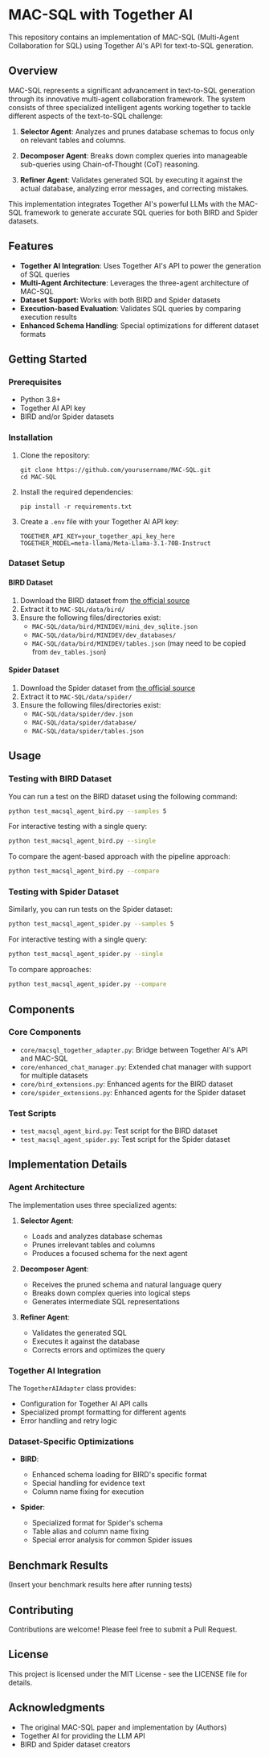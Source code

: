 # MAC-SQL with Together AI

This repository contains an implementation of MAC-SQL (Multi-Agent Collaboration for SQL) using Together AI's API for text-to-SQL generation.

## Overview

MAC-SQL represents a significant advancement in text-to-SQL generation through its innovative multi-agent collaboration framework. The system consists of three specialized intelligent agents working together to tackle different aspects of the text-to-SQL challenge:

1. **Selector Agent**: Analyzes and prunes database schemas to focus only on relevant tables and columns.

2. **Decomposer Agent**: Breaks down complex queries into manageable sub-queries using Chain-of-Thought (CoT) reasoning.

3. **Refiner Agent**: Validates generated SQL by executing it against the actual database, analyzing error messages, and correcting mistakes.

This implementation integrates Together AI's powerful LLMs with the MAC-SQL framework to generate accurate SQL queries for both BIRD and Spider datasets.

## Features

- **Together AI Integration**: Uses Together AI's API to power the generation of SQL queries
- **Multi-Agent Architecture**: Leverages the three-agent architecture of MAC-SQL
- **Dataset Support**: Works with both BIRD and Spider datasets
- **Execution-based Evaluation**: Validates SQL queries by comparing execution results
- **Enhanced Schema Handling**: Special optimizations for different dataset formats

## Getting Started

### Prerequisites

- Python 3.8+
- Together AI API key
- BIRD and/or Spider datasets

### Installation

1. Clone the repository:
   ```
   git clone https://github.com/yourusername/MAC-SQL.git
   cd MAC-SQL
   ```

2. Install the required dependencies:
   ```
   pip install -r requirements.txt
   ```

3. Create a `.env` file with your Together AI API key:
   ```
   TOGETHER_API_KEY=your_together_api_key_here
   TOGETHER_MODEL=meta-llama/Meta-Llama-3.1-70B-Instruct
   ```

### Dataset Setup

#### BIRD Dataset

1. Download the BIRD dataset from [the official source](https://bird-bench.github.io/)
2. Extract it to `MAC-SQL/data/bird/`
3. Ensure the following files/directories exist:
   - `MAC-SQL/data/bird/MINIDEV/mini_dev_sqlite.json`
   - `MAC-SQL/data/bird/MINIDEV/dev_databases/`
   - `MAC-SQL/data/bird/MINIDEV/tables.json` (may need to be copied from `dev_tables.json`)

#### Spider Dataset

1. Download the Spider dataset from [the official source](https://yale-lily.github.io/spider)
2. Extract it to `MAC-SQL/data/spider/`
3. Ensure the following files/directories exist:
   - `MAC-SQL/data/spider/dev.json`
   - `MAC-SQL/data/spider/database/`
   - `MAC-SQL/data/spider/tables.json`

## Usage

### Testing with BIRD Dataset

You can run a test on the BIRD dataset using the following command:

```bash
python test_macsql_agent_bird.py --samples 5
```

For interactive testing with a single query:

```bash
python test_macsql_agent_bird.py --single
```

To compare the agent-based approach with the pipeline approach:

```bash
python test_macsql_agent_bird.py --compare
```

### Testing with Spider Dataset

Similarly, you can run tests on the Spider dataset:

```bash
python test_macsql_agent_spider.py --samples 5
```

For interactive testing with a single query:

```bash
python test_macsql_agent_spider.py --single
```

To compare approaches:

```bash
python test_macsql_agent_spider.py --compare
```

## Components

### Core Components

- `core/macsql_together_adapter.py`: Bridge between Together AI's API and MAC-SQL
- `core/enhanced_chat_manager.py`: Extended chat manager with support for multiple datasets
- `core/bird_extensions.py`: Enhanced agents for the BIRD dataset
- `core/spider_extensions.py`: Enhanced agents for the Spider dataset

### Test Scripts

- `test_macsql_agent_bird.py`: Test script for the BIRD dataset
- `test_macsql_agent_spider.py`: Test script for the Spider dataset

## Implementation Details

### Agent Architecture

The implementation uses three specialized agents:

1. **Selector Agent**: 
   - Loads and analyzes database schemas
   - Prunes irrelevant tables and columns
   - Produces a focused schema for the next agent

2. **Decomposer Agent**:
   - Receives the pruned schema and natural language query
   - Breaks down complex queries into logical steps
   - Generates intermediate SQL representations

3. **Refiner Agent**:
   - Validates the generated SQL
   - Executes it against the database
   - Corrects errors and optimizes the query

### Together AI Integration

The `TogetherAIAdapter` class provides:
- Configuration for Together AI API calls
- Specialized prompt formatting for different agents
- Error handling and retry logic

### Dataset-Specific Optimizations

- **BIRD**:
  - Enhanced schema loading for BIRD's specific format
  - Special handling for evidence text
  - Column name fixing for execution

- **Spider**:
  - Specialized format for Spider's schema
  - Table alias and column name fixing
  - Special error analysis for common Spider issues

## Benchmark Results

(Insert your benchmark results here after running tests)

## Contributing

Contributions are welcome! Please feel free to submit a Pull Request.

## License

This project is licensed under the MIT License - see the LICENSE file for details.

## Acknowledgments

- The original MAC-SQL paper and implementation by (Authors)
- Together AI for providing the LLM API
- BIRD and Spider dataset creators 